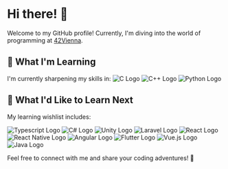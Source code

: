 # Hi there! 👋

Welcome to my GitHub profile! Currently, I'm diving into the world of programming at [42Vienna](https://www.42vienna.at/).

## 🌱 What I'm Learning

I'm currently sharpening my skills in: ![C Logo](https://img.shields.io/badge/-C-00599C?style=flat-square&logo=C&logoColor=white) ![C++ Logo](https://img.shields.io/badge/-C++-00599C?style=flat-square&logo=C%2B%2B&logoColor=white) ![Python Logo](https://img.shields.io/badge/-Python-3776AB?style=flat-square&logo=Python&logoColor=white) 

## 🤔 What I'd Like to Learn Next

My learning wishlist includes: 

![Typescript Logo](https://img.shields.io/badge/-Typescript-3178C6?style=flat-square&logo=typescript&logoColor=white) ![C# Logo](https://img.shields.io/badge/-C%23-239120?style=flat-square&logo=C-Sharp&logoColor=white) ![Unity Logo](https://img.shields.io/badge/-Unity-000000?style=flat-square&logo=Unity&logoColor=white) ![Laravel Logo](https://img.shields.io/badge/-Laravel-FF2D20?style=flat-square&logo=Laravel&logoColor=white) ![React Logo](https://img.shields.io/badge/-React-61DAFB?style=flat-square&logo=React&logoColor=white) ![React Native Logo](https://img.shields.io/badge/-React_Native-61DAFB?style=flat-square&logo=React&logoColor=white) ![Angular Logo](https://img.shields.io/badge/-Angular-DD0031?style=flat-square&logo=Angular&logoColor=white) ![Flutter Logo](https://img.shields.io/badge/-Flutter-02569B?style=flat-square&logo=Flutter&logoColor=white) ![Vue.js Logo](https://img.shields.io/badge/-Vue.js-4FC08D?style=flat-square&logo=Vue.js&logoColor=white) ![Java Logo](https://img.shields.io/badge/-Java-007396?style=flat-square&logo=Java&logoColor=white)

Feel free to connect with me and share your coding adventures! 🚀
